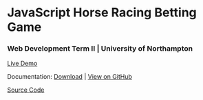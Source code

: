 # JavaScript Horse Racing Betting Game
### Web Development Term II | University of Northampton

[Live Demo](https://diwaslamsal.github.io/JavaScriptHorse/main/)

Documentation: [Download](https://github.com/DiwasLamsal/JavaScriptHorse/raw/master/diwas-lamsal-18406547-technical-report.pdf) | [View on GitHub](https://github.com/DiwasLamsal/JavaScriptHorse/blob/master/diwas-lamsal-18406547-technical-report.pdf)

[Source Code](https://github.com/DiwasLamsal/JavaScriptHorse/tree/master/main)
